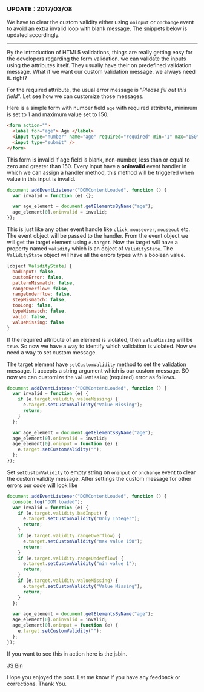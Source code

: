 <!--


---
 "HTML5: custom validation messages"
excerpt: "HTML5: custom validation messages"
date: 2014-12-01 00:00:00 IST
updated: 2014-12-01 00:00:00 IST
categories: html5, javascript
---

-->
<!DOCTYPE html>
<html>

<head>
  <title>basic-git-workflow</title>
  <meta charset="utf-8">
  <meta name="viewport" content="width=device-width, initial-scale=1.0">

  <link rel="stylesheet" href="./css/bootstrap.css">
  <link rel="stylesheet" href="./css/bootstrap.grid.css">
  <link rel="stylesheet" href="./css/bootstrap.min.css">
  <link rel="stylesheet" href="./css/bootstrap-reboot.min.css">
  <link rel="stylesheet" href="./css/bootstrap.css.map">
  <link rel="stylesheet" href="./css/blog-home.css">
  <link rel="stylesheet" href="./css/prism.css">
  <script async defer src="./css/prism.js"></script>
</head>

<body>

### UPDATE : 2017/03/08

We have to clear the custom validity either using `oninput` or `onchange` event
to avoid an extra invalid loop with blank message. The snippets below is updated accordingly.

<hr />

By the introduction of HTML5 validations, things are really getting easy for the developers regarding the form validation. we can validate the inputs using the attributes itself. They usually have their on predefined validation message. What if we want our custom validation message. we always need it. right?

For the required attribute, the usual error message is "_Please fill out this field_". Let see how we can customize those messages.

Here is a simple form with number field `age` with required attribute, minimum is set to 1 and maximum value set to 150.

```html
<form action="">
  <label for="age"> Age </label>
  <input type="number" name="age" required="required" min="1" max="150" />
  <input type="submit" />
</form>
```

This form is invalid if age field is blank, non-number, less than or equal to zero and greater than 150. Every input have a **oninvalid** event handler in which we can assign a handler method, this method will be triggered when value in this input is invalid.

```js
document.addEventListener("DOMContentLoaded", function () {
  var invalid = function (e) {};

  var age_element = document.getElementsByName("age");
  age_element[0].oninvalid = invalid;
});
```

This is just like any other event handle like `click`, `mouseover`, `mouseout` etc. The event object will be passed to the handler. From the event object we will get the target element using `e.target`. Now the target will have a property named `validity` which is an object of `ValidityState`. The `ValidityState` object will have all the errors types with a boolean value.

```js
[object ValidityState] {
  badInput: false,
  customError: false,
  patternMismatch: false,
  rangeOverflow: false,
  rangeUnderflow: false,
  stepMismatch: false,
  tooLong: false,
  typeMismatch: false,
  valid: false,
  valueMissing: false
}
```

If the required attribute of an element is violated, then `valueMissing` will be `true`. So now we have a way to identify which validation is violated. Now we need a way to set custom message.

The target element have `setCustomValidity` method to set the validation message. It accepts a string argument which is our custom message. SO now we can customize the `valueMissing` (required) error as follows.

```js
document.addEventListener("DOMContentLoaded", function () {
  var invalid = function (e) {
    if (e.target.validity.valueMissing) {
      e.target.setCustomValidity("Value Missing");
      return;
    }
  };

  var age_element = document.getElementsByName("age");
  age_element[0].oninvalid = invalid;
  age_element[0].oninput = function (e) {
    e.target.setCustomValidity("");
  };
});
```

Set `setCustomValidity` to empty string on `oninput` or `onchange` event to clear the custom validity message.
After settings the custom message for other errors our code will look like

```js
document.addEventListener("DOMContentLoaded", function () {
  console.log("DOM loaded");
  var invalid = function (e) {
    if (e.target.validity.badInput) {
      e.target.setCustomValidity("Only Integer");
      return;
    }
    if (e.target.validity.rangeOverflow) {
      e.target.setCustomValidity("max value 150");
      return;
    }
    if (e.target.validity.rangeUnderflow) {
      e.target.setCustomValidity("min value 1");
      return;
    }
    if (e.target.validity.valueMissing) {
      e.target.setCustomValidity("Value Missing");
      return;
    }
  };

  var age_element = document.getElementsByName("age");
  age_element[0].oninvalid = invalid;
  age_element[0].oninput = function (e) {
    e.target.setCustomValidity("");
  };
});
```

If you want to see this in action here is the jsbin.

<a class="jsbin-embed" href="http://jsbin.com/xameda/embed?js,output">JS Bin</a><script src="http://static.jsbin.com/js/embed.js"></script>

Hope you enjoyed the post. Let me know if you have any feedback or corrections.
Thank You.

